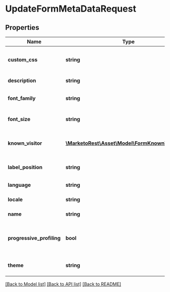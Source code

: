 # UpdateFormMetaDataRequest

## Properties
Name | Type | Description | Notes
------------ | ------------- | ------------- | -------------
**custom_css** | **string** | Custom CSS to apply to the form | [optional] 
**description** | **string** | Description of the form | [optional] 
**font_family** | **string** | font-family property for the form | [optional] 
**font_size** | **string** | font-size property of the form | [optional] 
**known_visitor** | [**\MarketoRest\Asset\Model\FormKnownVisitorDTO**](FormKnownVisitorDTO.md) | Known visitor behavior for the form | [optional] 
**label_position** | **string** | Default positioning of labels. | [optional] 
**language** | **string** | Language of the form | [optional] 
**locale** | **string** | Locale of the form | [optional] 
**name** | **string** | Name of the form | [optional] 
**progressive_profiling** | **bool** | Whether progressive profiling is enabled for the form | [optional] 
**theme** | **string** | CSS theme for the form to use | [optional] 

[[Back to Model list]](../README.md#documentation-for-models) [[Back to API list]](../README.md#documentation-for-api-endpoints) [[Back to README]](../README.md)


